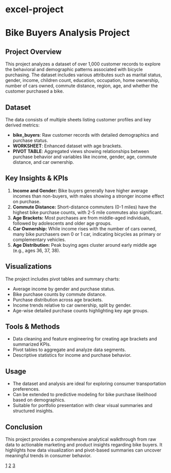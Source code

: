 # excel-project


# Bike Buyers Analysis Project

## Project Overview
This project analyzes a dataset of over 1,000 customer records to explore the behavioral and demographic patterns associated with bicycle purchasing. The dataset includes various attributes such as marital status, gender, income, children count, education, occupation, home ownership, number of cars owned, commute distance, region, age, and whether the customer purchased a bike.

## Dataset
The data consists of multiple sheets listing customer profiles and key derived metrics:
- **bike_buyers**: Raw customer records with detailed demographics and purchase status.
- **WORKSHEET**: Enhanced dataset with age brackets.
- **PIVOT TABLE**: Aggregated views showing relationships between purchase behavior and variables like income, gender, age, commute distance, and car ownership.

## Key Insights & KPIs
1. **Income and Gender:** Bike buyers generally have higher average incomes than non-buyers, with males showing a stronger income effect on purchase.
2. **Commute Distance:** Short-distance commuters (0-1 miles) have the highest bike purchase counts, with 2-5 mile commutes also significant.
3. **Age Brackets:** Most purchases are from middle-aged individuals, followed by adolescents and older age groups.
4. **Car Ownership:** While income rises with the number of cars owned, many bike purchasers own 0 or 1 car, indicating bicycles as primary or complementary vehicles.
5. **Age Distribution:** Peak buying ages cluster around early middle age (e.g., ages 36, 37, 38).

## Visualizations
The project includes pivot tables and summary charts:
- Average income by gender and purchase status.
- Bike purchase counts by commute distance.
- Purchase distribution across age brackets.
- Income trends relative to car ownership, split by gender.
- Age-wise detailed purchase counts highlighting key age groups.

## Tools & Methods
- Data cleaning and feature engineering for creating age brackets and summarized KPIs.
- Pivot tables to aggregate and analyze data segments.
- Descriptive statistics for income and purchase behavior.

## Usage
- The dataset and analysis are ideal for exploring consumer transportation preferences.
- Can be extended to predictive modeling for bike purchase likelihood based on demographics.
- Suitable for portfolio presentation with clear visual summaries and structured insights.

## Conclusion
This project provides a comprehensive analytical walkthrough from raw data to actionable marketing and product insights regarding bike buyers. It highlights how data visualization and pivot-based summaries can uncover meaningful trends in consumer behavior.



[1](https://ppl-ai-file-upload.s3.amazonaws.com/web/direct-files/attachments/96773608/b5aa7579-b30e-4562-8460-4787544fcd9f/Excel-Project-Dataset.xlsx)
[2](https://ppl-ai-file-upload.s3.amazonaws.com/web/direct-files/attachments/96773608/10e783a4-d566-4404-b6ca-5818c16139a9/excel-report.pdf)
[3](https://ppl-ai-code-interpreter-files.s3.amazonaws.com/web/direct-files/383ef63da85bc6a5d5e198b70f212c2f/605e1989-0b0d-4b7a-ad7e-a042afac2a17/b3356305.md)
